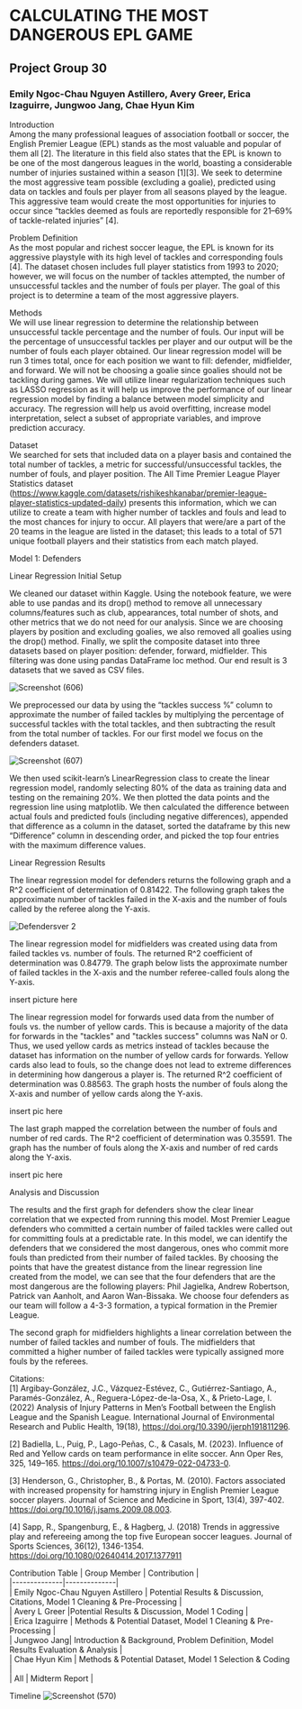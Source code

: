 # CALCULATING THE MOST DANGEROUS EPL GAME
## Project Group 30
### Emily Ngoc-Chau Nguyen Astillero, Avery Greer, Erica Izaguirre, Jungwoo Jang, Chae Hyun Kim
Introduction  
Among the many professional leagues of association football or soccer, the English Premier League (EPL) stands as the most valuable and popular of them all [2]. The literature in this field also states that the EPL is known to be one of the most dangerous leagues in the world, boasting a considerable number of injuries sustained within a season [1][3]. We seek to determine the most aggressive team possible (excluding a goalie), predicted using data on tackles and fouls per player from all seasons played by the league. This aggressive team would create the most opportunities for injuries to occur since “tackles deemed as fouls are reportedly responsible for 21–69% of tackle-related injuries” [4].

Problem Definition  
As the most popular and richest soccer league, the EPL is known for its aggressive playstyle with its high level of tackles and corresponding fouls [4]. The dataset chosen includes full player statistics from 1993 to 2020; however, we will focus on the number of tackles attempted, the number of unsuccessful tackles and the number of fouls per player. The goal of this project is to determine a team of the most aggressive players.  

Methods  
We will use linear regression to determine the relationship between unsuccessful tackle percentage and the number of fouls. Our input will be the percentage of unsuccessful tackles per player and our output will be the number of fouls each player obtained. Our linear regression model will be run 3 times total, once for each position we want to fill: defender, midfielder, and forward. We will not be choosing a goalie since goalies should not be tackling during games. 
We will utilize linear regularization techniques such as LASSO regression as it will help us improve the performance of our linear regression model by finding a balance between model simplicity and accuracy. The regression will help us avoid overfitting, increase model interpretation, select a subset of appropriate variables, and improve prediction accuracy.

Dataset  
We searched for sets that included data on a player basis and contained the total number of tackles, a metric for successful/unsuccessful tackles, the number of fouls, and player position. The All Time Premier League Player Statistics dataset (https://www.kaggle.com/datasets/rishikeshkanabar/premier-league-player-statistics-updated-daily) presents this information, which we can utilize to create a team with higher number of tackles and fouls and lead to the most chances for injury to occur. All players that were/are a part of the 20 teams in the league are listed in the dataset; this leads to a total of 571 unique football players and their statistics from each match played.

Model 1: Defenders

Linear Regression Initial Setup

We cleaned our dataset within Kaggle. Using the notebook feature, we were able to use pandas and its drop() method to remove all unnecessary columns/features such as club, appearances, total number of shots, and other metrics that we do not need for our analysis. Since we are choosing players by position and excluding goalies, we also removed all goalies using the drop() method. Finally, we split the composite dataset into three datasets based on player position: defender, forward, midfielder. This filtering was done using pandas DataFrame loc method. Our end result is 3 datasets that we saved as CSV files.

![Screenshot (606)](https://github.com/JungwooJang119/JungwooJang119.github.io/assets/113401325/413635d3-6f2d-4911-a921-ba7bc42a7fe2)

We preprocessed our data by using the “tackles success %” column to approximate the number of failed tackles by multiplying the percentage of successful tackles with the total tackles, and then subtracting the result from the total number of tackles. For our first model we focus on the defenders dataset.

![Screenshot (607)](https://github.com/JungwooJang119/JungwooJang119.github.io/assets/113401325/48b33cde-0f4d-44ca-ab42-6199d6fa4d7b)


We then used scikit-learn’s LinearRegression class to create the linear regression model, randomly selecting 80% of the data as training data and testing on the remaining 20%.  We then plotted the data points and the regression line using matplotlib. We then calculated the difference between actual fouls and predicted fouls (including negative differences), appended that difference as a column in the dataset, sorted the dataframe by this new “Difference” column in descending order, and picked the top four entries with the maximum difference values.


Linear Regression Results

The linear regression model for defenders returns the following graph and a R^2 coefficient of determination of 0.81422. The following graph takes the approximate number of tackles failed in the X-axis and the number of fouls called by the referee along the Y-axis.

![Defendersver 2](https://github.com/JungwooJang119/JungwooJang119.github.io/assets/113401325/02eee400-a20a-4c00-8721-5faad49b0b9c)

The linear regression model for midfielders was created using data from failed tackles vs. number of fouls. The returned R^2 coefficient of determination was 0.84779. The graph below lists the approximate number of failed tackles in the X-axis and the number referee-called fouls along the Y-axis.

insert picture here

The linear regression model for forwards used data from the number of fouls vs. the number of yellow cards. This is because a majority of the data for forwards in the "tackles" and "tackles success" columns was NaN or 0. Thus, we used yellow cards as metrics instead of tackles because the dataset has information on the number of yellow cards for forwards. Yellow cards also lead to fouls, so the change does not lead to extreme differences in determining how dangerous a player is. The returned R^2 coefficient of determination was 0.88563. The graph hosts the number of fouls along the X-axis and number of yellow cards along the Y-axis.

insert pic here

The last graph mapped the correlation between the number of fouls and number of red cards. The R^2 coefficient of determination was 0.35591. The graph has the number of fouls along the X-axis and number of red cards along the Y-axis.

insert pic here

Analysis and Discussion

The results and the first graph for defenders show the clear linear correlation that we expected from running this model. Most Premier League defenders who committed a certain number of failed tackles were called out for committing fouls at a predictable rate. In this model, we can identify the defenders that we considered the most dangerous, ones who commit more fouls than predicted from their number of failed tackles. By choosing the points that have the greatest distance from the linear regression line created from the model, we can see that the four defenders that are the most dangerous are the following players: Phil Jagielka, Andrew Robertson, Patrick van Aanholt, and Aaron Wan-Bissaka. We choose four defenders as our team will follow a 4-3-3 formation, a typical formation in the Premier League.

The second graph for midfielders highlights a linear correlation between the number of failed tackles and number of fouls. The midfielders that committed a higher number of failed tackles were typically assigned more fouls by the referees.

Citations:  
[1] Argibay-González, J.C., Vázquez-Estévez, C., Gutiérrez-Santiago, A., Paramés-González, A., Reguera-López-de-la-Osa, X., & Prieto-Lage, I. (2022) Analysis of Injury Patterns in Men’s Football between the English League and the Spanish League. International Journal of Environmental Research and Public Health, 19(18), 
 https://doi.org/10.3390/ijerph191811296.  

[2] Badiella, L., Puig, P., Lago-Peñas, C., & Casals, M. (2023). Influence of Red and Yellow cards on team performance in elite soccer. Ann Oper Res, 325, 149–165. 
 https://doi.org/10.1007/s10479-022-04733-0.  

[3] Henderson, G., Christopher, B., & Portas, M. (2010). Factors associated with increased propensity for hamstring injury in English Premier League soccer players. Journal of 
 Science and Medicine in Sport, 13(4), 397-402. https://doi.org/10.1016/j.jsams.2009.08.003. 

[4] Sapp, R., Spangenburg, E., & Hagberg, J. (2018) Trends in aggressive play and refereeing among the top five European soccer leagues. Journal of Sports Sciences, 36(12), 1346-1354. https://doi.org/10.1080/02640414.2017.1377911 

Contribution Table
| Group Member | Contribution |<br />
|--------------|--------------|<br />
| Emily Ngoc-Chau Nguyen Astillero | Potential Results & Discussion, Citations, Model 1 Cleaning & Pre-Processing |<br />
| Avery L Greer |Potential Results & Discussion, Model 1 Coding |<br />
| Erica Izaguirre | Methods & Potential Dataset, Model 1 Cleaning & Pre-Processing |<br />
| Jungwoo Jang| Introduction & Background, Problem Definition, Model Results Evaluation & Analysis |<br />
| Chae Hyun Kim | Methods & Potential Dataset, Model 1 Selection & Coding |<br />
| All | Midterm Report |<br />

Timeline
![Screenshot (570)](https://github.com/JungwooJang119/JungwooJang119.github.io/assets/113401325/ff6d4f2c-3e4e-4882-8fa4-ee8ffe791d7b)


